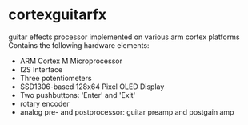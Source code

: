 # cortexguitarfx
guitar effects processor implemented on various arm cortex platforms
Contains the following hardware elements:
* ARM Cortex M Microprocessor
* I2S Interface 
* Three potentiometers
* SSD1306-based 128x64 Pixel OLED Display
* Two pushbuttons: 'Enter' and 'Exit'
* rotary encoder
* analog pre- and postprocessor: guitar preamp and postgain amp
